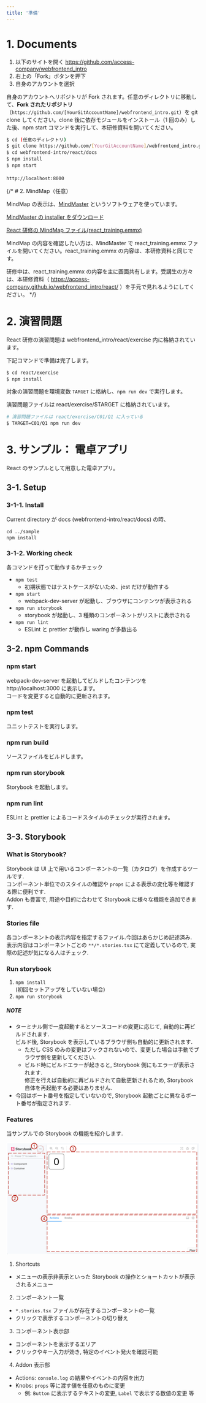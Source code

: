 ```yaml
---
title: '準備'
---
```


# 1. Documents

1. 以下のサイトを開く
   https://github.com/access-company/webfrontend_intro
2. 右上の「Fork」ボタンを押下
3. 自身のアカウントを選択

自身のアカウントへリポジトリが Fork されます。任意のディレクトリに移動して、**Fork されたリポジトリ** （`https://github.com/[YourGitAccountName]/webfrontend_intro.git`）を git clone してください。clone 後に依存モジュールをインストール（1 回のみ）した後、npm start コマンドを実行して、本研修資料を開いてください。

```bash
$ cd (任意のディレクトリ)
$ git clone https://github.com/[YourGitAccountName]/webfrontend_intro.git   // Your account repository
$ cd webfrontend-intro/react/docs
$ npm install
$ npm start

http://localhost:8000
```

{/* # 2. MindMap（任意）

MindMap の表示は、[MindMaster](https://www.edrawsoft.com/jp/mindmaster/) というソフトウェアを使っています。

[MindMaster の installer をダウンロード](https://drive.google.com/open?id=1txrzEQD-_DutWx6bciAL1vM8hMUAkRlV)

[React 研修の MindMap ファイル(react_training.emmx)](https://drive.google.com/open?id=1XNs1w0YVVRLVVV03vuULRP-_WNv6nM4-)

MindMap の内容を確認したい方は、MindMaster で react_training.emmx ファイルを開いてください。react_training.emmx の内容は、本研修資料と同じです。

研修中は、react_training.emmx の内容を主に画面共有します。受講生の方々は、本研修資料（ https://access-company.github.io/webfrontend_intro/react/ ）を手元で見れるようにしてください。 */}

# 2. 演習問題

React 研修の演習問題は webfrontend_intro/react/exercise 内に格納されています。

下記コマンドで準備は完了します。

```bash
$ cd react/exercise
$ npm install
```

対象の演習問題を環境変数 `TARGET` に格納し、`npm run dev` で実行します。

演習問題ファイルは react/exercise/$TARGET に格納されています。

```bash
# 演習問題ファイルは react/exercise/C01/Q1 に入っている
$ TARGET=C01/Q1 npm run dev
```

# 3. サンプル： 電卓アプリ

React のサンプルとして用意した電卓アプリ。

## 3-1. Setup

### 3-1-1. Install

Current directory が docs (webfrontend-intro/react/docs) の時、

```
cd ../sample
npm install
```

### 3-1-2. Working check

各コマンドを打って動作するかチェック

- `npm test`
  - 初期状態ではテストケースがないため、jest だけが動作する
- `npm start`
  - webpack-dev-server が起動し、ブラウザにコンテンツが表示される
- `npm run storybook`
  - storybook が起動し、3 種類のコンポーネントがリストに表示される
- `npm run lint`
  - ESLint と prettier が動作し waring が多数出る

## 3-2. npm Commands

### npm start

webpack-dev-server を起動してビルドしたコンテンツを http://localhost:3000 に表示します。  
コードを変更すると自動的に更新されます。

### npm test

ユニットテストを実行します。

### npm run build

ソースファイルをビルドします。

### npm run storybook

Storybook を起動します。

### npm run lint

ESLint と prettier によるコードスタイルのチェックが実行されます。

## 3-3. Storybook

### What is Storybook?

Storybook は UI 上で用いるコンポーネントの一覧（カタログ）を作成するツールです.  
コンポーネント単位でのスタイルの確認や `props` による表示の変化等を確認する際に便利です.  
Addon も豊富で, 用途や目的に合わせて Storybook に様々な機能を追加できます.

### Stories file

各コンポーネントの表示内容を指定するファイル.今回はあらかじめ記述済み.  
表示内容はコンポーネントごとの `**/*.stories.tsx` にて定義しているので, 実際の記述が気になる人はチェック.

### Run storybook

1. `npm install`  
   (初回セットアップをしていない場合)
2. `npm run storybook`

##### NOTE

- ターミナル側で一度起動するとソースコードの変更に応じて, 自動的に再ビルドされます.  
  ビルド後, Storybook を表示しているブラウザ側も自動的に更新されます.
  - ただし CSS のみの変更はフックされないので、変更した場合は手動でブラウザ側を更新してください.
  - ビルド時にビルドエラーが起きると, Storybook 側にもエラーが表示されます.  
    修正を行えば自動的に再ビルドされて自動更新されるため, Storybook 自体を再起動する必要はありません.
- 今回はポート番号を指定していないので, Storybook 起動ごとに異なるポート番号が指定されます.

### Features

当サンプルでの Storybook の機能を紹介します.

![./sb.png](./sb.png)

1. Shortcuts

- メニューの表示非表示といった Storybook の操作とショートカットが表示されるメニュー

2. コンポーネント一覧

- `*.stories.tsx` ファイルが存在するコンポーネントの一覧
- クリックで表示するコンポーネントの切り替え

3. コンポーネント表示部

- コンポーネントを表示するエリア
- クリックやキー入力が効き, 特定のイベント発火を確認可能

4. Addon 表示部

- Actions: `console.log` の結果やイベントの内容を出力
- Knobs: `props` 等に渡す値を任意のものに変更
  - 例: `Button` に表示するテキストの変更, `Label` で表示する数値の変更 等

